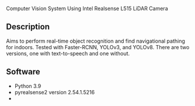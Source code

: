 Computer Vision System Using Intel Realsense L515 LiDAR Camera

## Description
Aims to perform real-time object recognition and find navigational pathing for indoors.
Tested with Faster-RCNN, YOLOv3, and YOLOv8.
There are two versions, one with text-to-speech and one without.

## Software
- Python 3.9
- pyrealsense2 version 2.54.1.5216
- 
  
